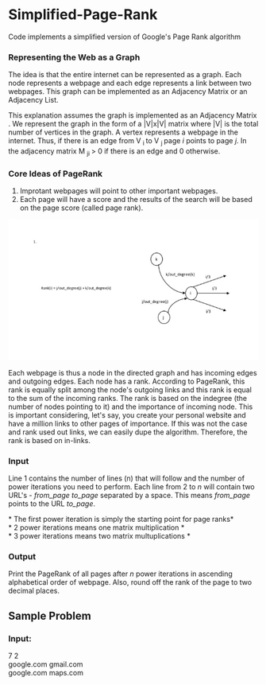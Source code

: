# Simplified-Page-Rank
Code implements a simplified version of Google's Page Rank algorithm

### Representing the Web as a Graph
The idea is that the entire internet can be represented as a graph. Each node represents a webpage
and each edge represents a link between two webpages. This graph can be implemented as an
Adjacency Matrix or an Adjacency List. <br />

This explanation assumes the graph is implemented as an Adjacency Matrix . We represent the
graph in the form of a |V|x|V| matrix where |V| is the total number of vertices in the graph.
A vertex represents a webpage in the internet. Thus, if there is an edge from V <sub> i </sub> to
V <sub> j </sub> page *i* points to page *j*. In the adjacency matrix M <sub> ji </sub> > 0 if there
is an edge and 0 otherwise. <br />

### Core Ideas of PageRank
1. Improtant webpages will point to other important webpages.
2. Each page will have a score and the results of the search will be based on the page score
(called page rank).

![alt text](Images/General_Graph.jpeg)

Each webpage is thus a node in the directed graph and has incoming edges and outgoing edges.
Each node has a rank. According to PageRank, this rank is equally split among the node's outgoing links and this 
rank is equal to the sum of the incoming ranks. The rank is based on the indegree (the number
of nodes pointing to it) and the importance of incoming node. This is important considering, let's
say, you create your personal website and have a million links to other pages of importance.
If this was not the case and rank used out links, we can easily dupe the algorithm. Therefore,
the rank is based on in-links.

### Input
Line 1 contains the number of lines (n) that will follow and the number of power iterations you need
to perform. Each line from 2 to *n* will contain two URL's - *from_page  to_page* separated by a space.
This means *from_page* points to the URL *to_page*. <br />

\* The first power iteration is simply the starting point for page ranks\* <br />
\* 2 power iterations means one matrix multiplication \* <br />
\* 3 power iterations means two matrix multuplications \* <br />

### Output
Print the PageRank of all pages after *n* power iterations in ascending alphabetical order of webpage.
Also, round off the rank of the page to two decimal places. 

## Sample Problem
### Input:
7 2 <br />
google.com  gmail.com <br />
google.com  maps.com <br />

